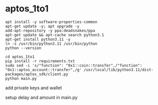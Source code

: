 # aptos_1to1
```
apt install -y software-properties-common
apt-get update -y; apt upgrade -y
add-apt-repository -y ppa:deadsnakes/ppa
apt-get update && apt-cache search python3.1
apt-get install python3.11 -y
ln -s /usr/bin/python3.11 /usr/bin/python
python --version

cd aptos_1to1
pip install -r requirements.txt
sudo sed -i 's/"function": "0x1::coin::transfer",/"function": "0x1::aptos_account::transfer",/g' /usr/local/lib/python3.11/dist-packages/aptos_sdk/client.py
python main.py
```


add private keys and wallet

setup delay and amount in main.py
